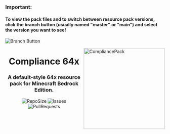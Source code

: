 ### Important:
#### To view the pack files and to switch between resource pack versions, click the branch button (usually named "master" or "main") and select the version you want to see!
![Branch Button](https://i.imgur.com/meBP6N8.png)

<img src="https://i.imgur.com/SJBTkKF.png" alt="CompliancePack" align="right" height="256px">
<div align="center">
  <h1>Compliance 64x</h1>
  <h3>A default-style 64x resource pack for Minecraft Bedrock Edition.</h3>

![RepoSize](https://img.shields.io/github/repo-size/Compliance-Resource-Pack/Compliance-Bedrock-64x)
![Issues](https://img.shields.io/github/issues/Compliance-Resource-Pack/Compliance-Bedrock-64x)
![PullRequests](https://img.shields.io/github/issues-pr/Compliance-Resource-Pack/Compliance-Bedrock-64x)
</div>
